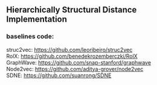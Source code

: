 ## Hierarchically Structural Distance Implementation

### baselines code:
struc2vec: https://github.com/leoribeiro/struc2vec  
RolX: https://github.com/benedekrozemberczki/RolX  
GraphWave: https://github.com/snap-stanford/graphwave  
Node2vec: https://github.com/aditya-grover/node2vec  
SDNE: https://github.com/suanrong/SDNE  
